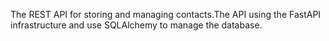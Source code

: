 The REST API for storing and managing contacts.The API using the FastAPI infrastructure and use SQLAlchemy to manage the database.
